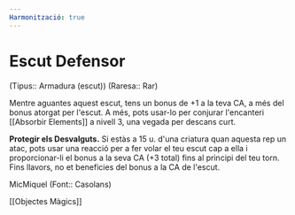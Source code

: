```yaml
---
Harmonització: true
---
```

# Escut Defensor

(Tipus:: Armadura (escut)) (Raresa:: Rar)

Mentre aguantes aquest escut, tens un bonus de +1 a la teva CA, a més del bonus atorgat per l'escut. A més, pots usar-lo per conjurar l'encanteri [[Absorbir Elements]] a nivell 3, una vegada per descans curt. 

**Protegir els Desvalguts.** Si estàs a 15 u. d'una criatura quan aquesta rep un atac, pots usar una reacció per a fer volar el teu escut cap a ella i proporcionar-li el bonus a la seva CA (+3 total) fins al principi del teu torn. Fins llavors, no et beneficies del bonus a la CA de l'escut.

MicMiquel (Font:: Casolans)

[[Objectes Màgics]]
